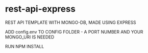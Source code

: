# rest-api-express

REST API TEMPLATE WITH MONGO-DB, MADE USING EXPRESS

ADD config.env TO CONFIG FOLDER
    - A PORT NUMBER AND YOUR MONGO_URI IS NEEDED

RUN NPM INSTALL
